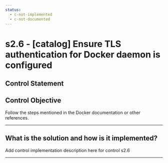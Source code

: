 ```yaml
---
status:
  - c-not-implemented
  - c-not-documented
---
```


# s2.6 - \[catalog\] Ensure TLS authentication for Docker daemon is configured

## Control Statement

## Control Objective

Follow the steps mentioned in the Docker documentation or other references.

______________________________________________________________________

## What is the solution and how is it implemented?

Add control implementation description here for control s2.6

______________________________________________________________________
